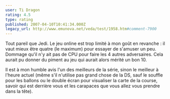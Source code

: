 ```yaml
---
user: Ti Dragon
rating: 4.5
type: rating
published: 2007-04-10T10:41:34.000Z
legacy_url: http://www.emunova.net/veda/test/1958.htm#comment-7900
---
```

Tout pareil que Jedi. Le jeu online est trop limité à mon goût en revanche : il vaut mieux être quatre (le maximum) pour essayer de s'amuser un peu. Dommage qu'il n'y ait pas de CPU pour faire les 4 autres adversaires. Cela aurait pu donner du piment au jeu qui aurait alors mérité un bon 10\.

Il est à mon humble avis l'un des meilleurs de la série, sinon le meilleur à l'heure actuel (même s'il n'utilise pas grand chose de la DS, sauf le souffle pour les ballons ou le double écran pour visualiser la carte de la course, savoir qui est derrière vous et les carapaces que vous allez vous prendre dans la tête).